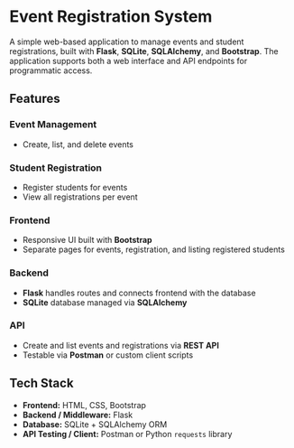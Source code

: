 # Event Registration System

A simple web-based application to manage events and student registrations, built with **Flask**, **SQLite**, **SQLAlchemy**, and **Bootstrap**. The application supports both a web interface and API endpoints for programmatic access.

## Features

### Event Management
- Create, list, and delete events

### Student Registration
- Register students for events
- View all registrations per event

### Frontend
- Responsive UI built with **Bootstrap**
- Separate pages for events, registration, and listing registered students

### Backend
- **Flask** handles routes and connects frontend with the database
- **SQLite** database managed via **SQLAlchemy**

### API
- Create and list events and registrations via **REST API**
- Testable via **Postman** or custom client scripts

## Tech Stack
- **Frontend:** HTML, CSS, Bootstrap
- **Backend / Middleware:** Flask
- **Database:** SQLite + SQLAlchemy ORM
- **API Testing / Client:** Postman or Python `requests` library
